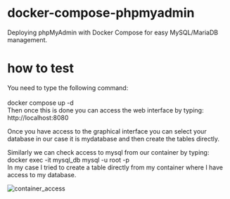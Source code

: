 # docker-compose-phpmyadmin
Deploying phpMyAdmin with Docker Compose for easy MySQL/MariaDB management.

# how to test 

You need to type the following command: <br>    
    docker compose up -d  <br>
Then once this is done you can access the web interface by typing:<br>
    http://localhost:8080

Once you have access to the graphical interface you can select your database in our case it is mydatabase and then create the tables directly.

Similarly we can check access to mysql from our container by typing: <br>
    docker exec -it mysql_db mysql -u root -p <br>
In my case I tried to create a table directly from my container where I have access to my database.

![container_access](images/Capture%20d'écran%202025-03-20%20154432.png)

